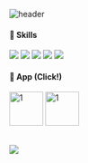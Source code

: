 ![header](https://capsule-render.vercel.app/api?type=Waving&color=EDEDED&text=JUYEONG%20KO%20🎧&fontColor=494949&fontSize=40)
<br/>

####  Skills 
<img src="https://img.shields.io/badge/Swift-494949?style=flat-square&logo=Swift&logoColor=white"> <img src="https://img.shields.io/badge/iOS-494949?style=flat-square&logo=iOS&logoColor=white"> <img src="https://img.shields.io/badge/Xcode-494949?style=flat-square&logo=Xcode&logoColor=white"> <img src="https://img.shields.io/badge/Figma-494949?style=flat-square&logo=Figma&logoColor=white"> <img src="https://img.shields.io/badge/Git-494949?style=flat-square&logo=Git&logoColor=white">
<br/>

####  App (Click!)
[<img width="60" alt="1" src="https://user-images.githubusercontent.com/108605997/214176123-728f9b9a-2dbb-41c7-8692-0919e63e046f.png">](https://apps.apple.com/kr/app/photomemo-%ED%8F%AC%ED%86%A0%EB%A9%94%EB%AA%A8/id1661616427) [<img width="60" alt="1" src="https://user-images.githubusercontent.com/108605997/231605950-ccbccca4-5f5c-42c6-83d1-9cb529b42d48.png">](https://apps.apple.com/kr/app/nemo-%EB%84%A4%EB%AA%A8/id6447484170)


<br/>

<img src="https://github-readme-stats.vercel.app/api?username=jessicakohh&show_icons=true&title_color=494949&icon_color=494949">

